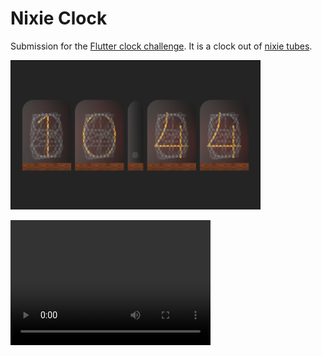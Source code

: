 # Nixie Clock

Submission for the [Flutter clock challenge](https://flutter.dev/clock). It is a clock out of [nixie tubes](https://en.wikipedia.org/wiki/Nixie_tube).

<img src="nixie_clock_screen.png" width="400">

<video src="/esarbanis/nixie_clock/raw/master/nixie_clock_showcase.mov" width="320" height="200" controls preload></video>
